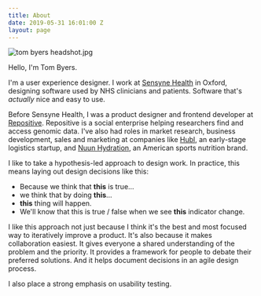 ```yaml
---
title: About
date: 2019-05-31 16:01:00 Z
layout: page
---
```


![tom byers headshot.jpg](/uploads/tom%20byers%20headshot.jpg)

Hello, I'm Tom Byers. 

I'm a user experience designer. I work at [Sensyne Health](https://www.sensynehealth.com) in Oxford, designing software used by NHS clinicians and patients. Software that's *actually* nice and easy to use. 

Before Sensyne Health, I was a product designer and frontend developer at [Repositive](https://repositive.io). Repositive is a social enterprise helping researchers find and access genomic data. I've also had roles in market research, business development, sales and marketing at companies like [Hubl](http://www.hubl.co.uk), an early-stage logistics startup, and [Nuun Hydration](https://nuunlife.com), an American sports nutrition brand.

I like to take a hypothesis-led approach to design work. In practice, this means laying out design decisions like this:

* Because we think that **this** is true...
* we think that by doing **this**...
* **this** thing will happen.
* We'll know that this is true / false when we see **this** indicator change.

I like this approach not just because I think it's the best and most focused way to iteratively improve a product. It's also because it makes collaboration easiest. It gives everyone a shared understanding of the problem and the priority. It provides a framework for people to debate their preferred solutions. And it helps document decisions in an agile design process.

I also place a strong emphasis on usability testing.